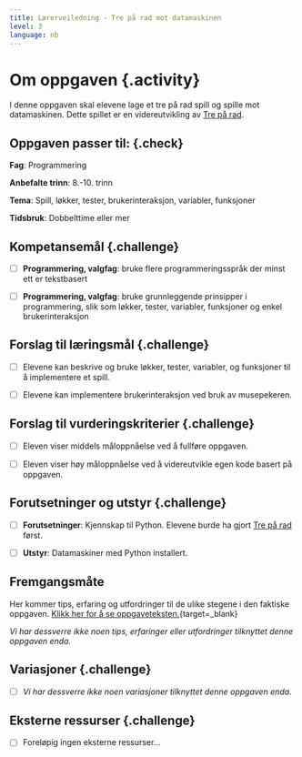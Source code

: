 ```yaml
---
title: Lærerveiledning - Tre på rad mot datamaskinen
level: 3
language: nb
---
```


# Om oppgaven {.activity}
I denne oppgaven skal elevene lage et tre på rad spill og spille mot datamaskinen. Dette spillet er en videreutvikling av [Tre på rad](../tre_på_rad/tre_pa_rad.html).


## Oppgaven passer til: {.check}
 __Fag__: Programmering

__Anbefalte trinn__: 8.-10. trinn

__Tema__: Spill, løkker, tester, brukerinteraksjon, variabler, funksjoner

__Tidsbruk__: Dobbelttime eller mer


## Kompetansemål {.challenge}

- [ ]  __Programmering, valgfag__: bruke flere programmeringsspråk der minst ett er tekstbasert

- [ ]  __Programmering, valgfag__: bruke grunnleggende prinsipper i programmering, slik som løkker, tester, variabler, funksjoner og enkel brukerinteraksjon


## Forslag til læringsmål {.challenge}

- [ ]  Elevene kan beskrive og bruke løkker, tester, variabler, og funksjoner til å implementere et spill.

- [ ]  Elevene kan implementere brukerinteraksjon ved bruk av musepekeren.

## Forslag til vurderingskriterier {.challenge}

- [ ] Eleven viser middels måloppnåelse ved å fullføre oppgaven.

- [ ]  Eleven viser høy måloppnåelse ved å videreutvikle egen kode basert på oppgaven.


## Forutsetninger og utstyr {.challenge}
- [ ]  __Forutsetninger__: Kjennskap til Python. Elevene burde ha gjort [Tre på rad](../tre_på_rad/tre_pa_rad.html) først. 

- [ ]  __Utstyr__:  Datamaskiner med Python installert.


## Fremgangsmåte
Her kommer tips, erfaring og utfordringer til de ulike stegene i den faktiske oppgaven. [Klikk her for å se oppgaveteksten.](../tre_på_rad_mot_datamaskinen/tre_pa_rad_mot_datamaskinen.html){target=_blank}

_Vi har dessverre ikke noen tips, erfaringer eller utfordringer tilknyttet denne oppgaven enda._

## Variasjoner {.challenge}
- [ ]  _Vi har dessverre ikke noen variasjoner tilknyttet denne oppgaven enda._

## Eksterne ressurser {.challenge}
- [ ] Foreløpig ingen eksterne ressurser...
